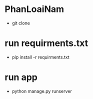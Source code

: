 # PhanLoaiNam
- git clone
# run requirments.txt
- pip install -r requirments.txt
# run app
- python manage.py runserver
